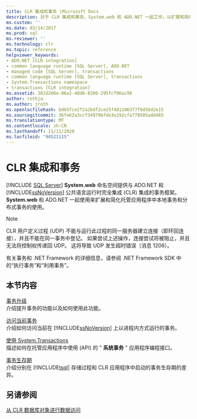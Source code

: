 ```yaml
---
title: CLR 集成和事务 |Microsoft Docs
description: 对于 CLR 集成和事务，System.web 和 ADO.NET 一起工作，以扩展和简化托管应用程序中本地事务和分布式事务的使用。
ms.custom: ''
ms.date: 03/14/2017
ms.prod: sql
ms.reviewer: ''
ms.technology: clr
ms.topic: reference
helpviewer_keywords:
- ADO.NET [CLR integration]
- common language runtime [SQL Server], ADO.NET
- managed code [SQL Server], transactions
- common language runtime [SQL Server], transactions
- System.Transactions namespace
- transactions [CLR integration]
ms.assetid: 381d206e-06e2-48d0-8206-295fcf06ac98
author: rothja
ms.author: jroth
ms.openlocfilehash: bd65fce2f2a2bdf2ce25f4811063f7f9d56d2e15
ms.sourcegitcommit: 36fe62a3ccf34979bfde3e192cfa778505add465
ms.translationtype: MT
ms.contentlocale: zh-CN
ms.lasthandoff: 11/11/2020
ms.locfileid: "94521115"
---
```

# <a name="clr-integration-and-transactions"></a>CLR 集成和事务
 [!INCLUDE [SQL Server](../../includes/applies-to-version/sqlserver.md)]
  **System.web** 命名空间提供与 ADO.NET 和 [!INCLUDE[ssNoVersion](../../includes/ssnoversion-md.md)] 公共语言运行时完全集成 (CLR) 集成的事务框架。 **System.web** 和 ADO.NET 一起使用来扩展和简化托管应用程序中本地事务和分布式事务的使用。  
  
> [!NOTE]  
>  CLR 用户定义过程 (UDP) 不能与运行此过程的同一服务器建立连接（即环回连接），并且不能在同一事务中登记。 如果尝试上述操作，连接尝试将被阻止，并且无法将控制权传递回 UDP。 这将导致 UDP 发生超时错误（消息 1206）。  
  
 有关事务和 .NET Framework 的详细信息，请参阅 .NET Framework SDK 中的“执行事务”和“利用事务”。  
  
## <a name="in-this-section"></a>本节内容  
 [事务升级](../../relational-databases/clr-integration-data-access-transactions/transaction-promotion.md)  
 介绍提升事务的功能以及如何使用此功能。  
  
 [访问当前事务](../../relational-databases/clr-integration-data-access-transactions/accessing-the-current-transaction.md)  
 介绍如何访问当前在 [!INCLUDE[ssNoVersion](../../includes/ssnoversion-md.md)] 上以进程内方式运行的事务。  
  
 [使用 System.Transactions](../../relational-databases/clr-integration-data-access-transactions/using-system-transactions.md)  
 描述如何在托管应用程序中使用 (API) 的 " **系统事务** " 应用程序编程接口。  
  
 [事务生存期](../../relational-databases/clr-integration-data-access-transactions/transaction-lifetimes.md)  
 介绍分别在 [!INCLUDE[tsql](../../includes/tsql-md.md)] 存储过程和 CLR 应用程序中启动的事务生存期的差异。  
  
## <a name="see-also"></a>另请参阅  
 [从 CLR 数据库对象进行数据访问](../../relational-databases/clr-integration/data-access/data-access-from-clr-database-objects.md)  
  
  
